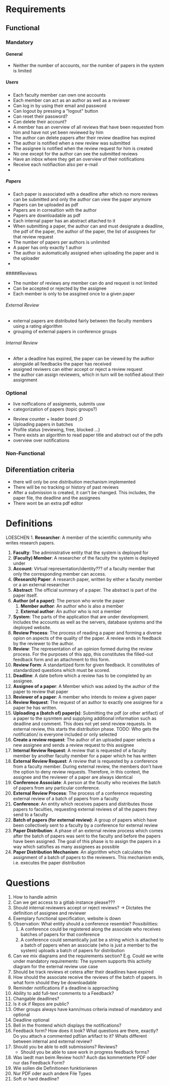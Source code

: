 # Requirements
## Functional
### Mandatory
#### General
- Neither the number of accounts, nor the number of papers in the system is limited

##### Users
- Each faculty member can own one accounts
- Each member can act as an author as well as a reviewer
- Can log in by using their email and password
- Can logout by pressing a "logout" button
- Can reset their password?
- Can delete their account?
- A member has an overview of all reviews that have been requested from him and have not yet been reviewed by him
- The author can delete papers after their review deadline has expired
- The author is notified when a new review was submitted
- The assignee is notified when the review request for him is created
- No one except for the author can see the submitted reviews
- Have an inbox where they get an overview of their notifications
- Receive each notifiaction also per e-mail
- 

##### Papers
- Each paper is associated with a deadline after which no more reviews can be submitted and only the author can view the paper anymore
- Papers can be uploaded as pdf 
- Papers are in correaltion with the author
- Papers are downloadable as pdf
- Each internal paper has an abstract attached to it
- When submitting a paper, the author can and must designate a deadline, the pdf of the paper, the author of the paper, the list of assignees for that review request
- The number of papers per authors is unlimited
- A paper has only exactly 1 author
- The author is automatically assigned when uploading the paper and is the uploader
-  

#####Reviews
- The number of reviews any member can do and request is not limited
- Can be accepted or rejected by the assignee
- Each member is only to be assgined once to a given paper


###### External Review
- external papers are distributed fairly between the faculty members using a rating algorithm
- grouping of external papers in conference groups

###### Internal Review
- After a deadline has expired, the paper can be viewed by the author alongside all feedbacks the paper has received
- assigned reviwers can either accept or reject a review request
- the author can assign reviewers, which in turn will be notified about their assignment 

### Optional
- live notfications of assigments, submits usw
- categorization of papers (topic groups?)
<!-- boah weiss ich nicht leute... -->
- Review counter + leader board ;D
- Uploading papers in batches 
- Profile status (reviewing, free, blocked ...)
- There exists an algorithm to read paper title and abstract out of the pdfs
- overview over notifications

### Non-Functional

## Diferentiation criteria
- there will only be one distribution mechanism implemented
- There will be no tracking or history of past reviews
- After a submission is created, it can't be changed. This includes, the paper file, the deadline and the assignees
- There wont be an extra pdf editor


# Definitions
LOESCHEN 1. **Researcher**: A member of the scientific community who writes research papers.
1. **Faculty**: The administrative entity that the system is deployed for
1. **(Faculty) Member**: A researcher of the faculty the system is deployed under
1. **Account**: Virtual representation/identity??? of a faculty member that only the corresponding member can access.
1. **(Research) Paper**: A research paper, written by either a faculty member or a an external researcher
1. **Abstract**: The official summary of a paper. The abstract is part of the paper itself.
1. **Author (of a paper)**: The person who wrote the paper
    1. **Member author**: An author who is also a member
    1. **External author**: An author who is not a member
1. **System**: The parts of the application that are under development. Includes the accounts as well as the servers, database systems and the deployed website.
1. **Review Process**: The process of reading a paper and forming a diverse opion on aspects of the quality of the paper. A review ends in feedback by the reviewer to the author.
1. **Review**: The representation of an opinion formed during the review process. For the purposes of this app, this constitutes the filled-out feedback form and an attachment to this form.
1. **Review Form**: A standartized form for given feedback. It constitutes of standardized questions which must be scored.
1. **Deadline**: A date before which a review has to be completed by an assignee.
1. **Assignee of a paper**: A Member which was asked by the author of the paper to review that paper
1. **Reviewer of a paper**: A member who intends to review a given paper
1. **Review Request**: The request of an author to exactly one assignee for a paper he has written.
1. **Uploading a (batch of) paper(s)**: Submitting the pdf (or other artifact) of a paper to the sysmtem and supplying additional information such as deadline and comment. This does not yet send review requests. In external review, this starts the distribution phase. TODO: Who gets the notification/ is everyone included or only selected
1. **Create a review request**: The author of an uploaded paper selects a new assignee and sends a review request to this assignee
1. **Internal Review Request**: A review that is requested of a faculty member by another faculty member for a paper which he has written
1. **External Review Request**: A review that is requested by a conference from a faculty member. During external review, the members don't have the option to deny review requests.
Therefore, in this context, the assignee and the reviewer of a paper are always identical
1. **Conference Associate**: A person at the faculty who receives the batch of papers from any particular conference.
1. **External Review Process**: The process of a conference requesting external review of a batch of papers from a faculty
1. **Conference**: An entity which receives papers and distributes those papers to faculties, requesting external reviews of all the papers they send to a faculty
1. **Batch of papers (for external review)**: A group of papers which have been collectively sent to a faculty by a conference for external review
1. **Paper Distribution**: A phase of an external review process which comes after the batch of papers was sent to the faculty and before the papers have been assigned.
The goal of this phase is to assign the papers in a way which satisfies as many assignees as possible
1. **Paper Distribution Mechanism**: An algorithm which calculates the assignment of a batch of papers to the reviewers. This mechanism ends, i.e. executes the paper distribution

# Questions
1. How to handle admin
1. Can we get access to a gitlab instance please???
1. Should internal reviewers accept or reject reviews? -> Dictates the definition of assignee and reviewer
1. Exemplary functional specification, website is down
1. Observation: What entity should a conference resemble? Possibilities:
    1. A conference could be registered along the associate who receives batches of papers for that conference
    1. A conference could semantically just be a string which is attached to a batch of papers when an associate (who is just a member to the system) uploads a batch of papers for distribution
1. Can we mix diagrams and the requirements section? E.g. Could we write under mandatory requirements: The sysmem supports this activity diagram for the external review use case
1. Should be track reviews et cetera after their deadlines have expired
1. How should the associate receive the reviews of the batch of papers. In what form should they be downloadable
1. Reminder notifications if a deadline is approaching
1. Ability to add full-text comments to a Feedback?
1. Changable deadlines?
1. Is it ok if Repos are public?
1. Other groups always have kann/muss criteria instead of mandatory and optional
1. Deadline optional
1. Bell in the frontend which displays the notifications?
1. Feedback form? How does it look? What questions are there, exactly? Do you attach a commented pdf/an artifact to it? Whats different between internal and external review?
1. Should you be able to edit submissions? Reviews?
    - Should you be able to save work in progress feedback forms?
1. Was laedt man beim Review hoch? Auch das kommentierte PDF oder nur das Feedback Form?
1. Wie sollen die Definitionen funktionieren
1. Nur PDF oder auch andere File Types
1. Soft or hard deadline?
